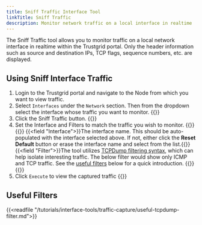 ```yaml
---
title: Sniff Traffic Interface Tool
linkTitle: Sniff Traffic
description: Monitor network traffic on a local interface in realtime
---
```


The Sniff Traffic tool allows you to monitor traffic on a local network interface in realtime within the Trustgrid portal. Only the header information such as source and destination IPs, TCP flags, sequence numbers, etc. are displayed. 

## Using Sniff Interface Traffic

1. Login to the Trustgrid portal and navigate to the Node from which you want to view traffic.
1. Select `Interfaces` under the `Network` section. Then from the dropdown select the interface whose traffic you want to monitor. {{<tgimg src="sniff-int-select.png" width="85%" caption="Selecting the desired interface">}}
1. Click the Sniff Traffic button. {{<tgimg src="sniff-int-button.png" width="85%">}}
1. Set the Interface and Filters to match the traffic you wish to monitor. {{<tgimg src="sniff-int-filter.png" width="60%">}}
    {{<fields>}}
        {{<field "Interface">}}The interface name. This should be auto-populated with the interface selected above. If not, either click the **Reset Default** button or erase the interface name and select from the list.{{</field>}}
        {{<field "Filter">}}The tool utilizes [TCPDump filtering syntax](https://www.tcpdump.org/manpages/pcap-filter.7.html), which can help isolate interesting traffic. The below filter would show only ICMP and TCP traffic. See the [useful filters](#useful-filters) below for a quick introduction. {{</field>}}
    {{</fields>}}
1. Click `Execute` to view the captured traffic {{<tgimg src="sniff-output.png" width="85%" caption="Example output of sniffing interface traffic">}}


## Useful Filters

{{<readfile "/tutorials/interface-tools/traffic-capture/useful-tcpdump-filter.md">}}